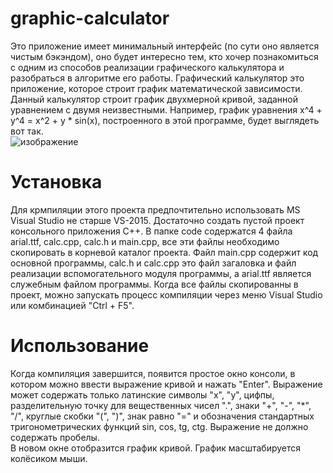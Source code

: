 # graphic-calculator
  
Это приложение имеет минимальный интерфейс (по сути оно является чистым бэкэндом), оно будет интересно тем, кто хочер познакомиться с одним из способов реализации графического калькулятора и разобраться в алгоритме его работы. Графический калькулятор это приложение, которое строит график математической зависимости. Данный калькулятор строит график двухмерной кривой, заданной уравнением с двумя неизвестными. Например, график уравнения x^4 + y^4 = x^2 + y * sin(x), построенного в этой программе, будет выглядеть вот так.   
![изображение](https://user-images.githubusercontent.com/71639489/179417935-db67870f-256e-4c4f-ac59-b7c47c3a3925.png)   

# Установка   

Для крмпиляции этого проекта предпочтительно использовать MS Visual Studio не старше VS-2015. Достаточно создать пустой проект консольного приложения C++. В папке code содержатся 4 файла arial.ttf, calc.cpp, calc.h и main.cpp, все эти файлы необходимо скопировать в корневой каталог проекта. Файл main.cpp содержит код основной программы, calc.h и calc.cpp это файл загаловка и файл реализации вспомогательного модуля программы, а arial.ttf является служебным файлом программы. Когда все файлы скопированны в проект, можно запускать процесс компиляции через меню Visual Studio или комбинацией "Ctrl + F5".   

# Использование   

Когда компиляция завершится, появится простое окно консоли, в котором можно ввести выражение кривой и нажать "Enter". Выражение может содержать только латинские символы "x", "y", цифпы, разделительную точку для вещественных чисел ".", знаки "+", "-", "*", "/", круглые скобки "(", ")", знак равно "=" и обозначения стандартных тригонометрических функций sin, cos, tg, ctg. Выражение не должно содержать пробелы.   
В новом окне отобразится график кривой. График масштабируется колёсиком мыши.   
